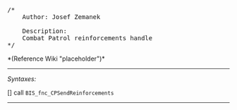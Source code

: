 <pre>/*
	Author: Josef Zemanek

	Description:
	Combat Patrol reinforcements handle
*/</pre>*(Reference Wiki "placeholder")*<!-- Remove this after fill-in -->


---
*Syntaxes:*

[] call `BIS_fnc_CPSendReinforcements`

---
